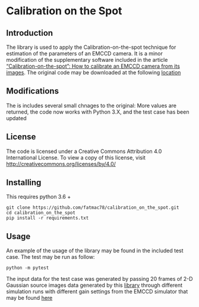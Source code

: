 # Calibration on the Spot

## Introduction

The library is used to apply the Calibration-on-the-spot technique for estimation 
of the parameters of an EMCCD camera.   It is a minor modification of the supplementary software
included in the article [“Calibration-on-the-spot”: How to calibrate an EMCCD camera from its images](https://www.nature.com/articles/srep28680#Sec13).  The original code may be downloaded at the following [location](https://static-content.springer.com/esm/art%3A10.1038%2Fsrep28680/MediaObjects/41598_2016_BFsrep28680_MOESM2_ESM.zip)

## Modifications

The is includes several small chnages to the original: More values are returned, the code now works with Python 3.X, and the test case has been updated

## License

The code is licensed under a Creative Commons Attribution 4.0 International License. 
To view a copy of this license, visit http://creativecommons.org/licenses/by/4.0/ 

## Installing

This requires python 3.6 +

```shell script
git clone https://github.com/fatmac78/calibration_on_the_spot.git
cd calibration_on_the_spot
pip install -r requirements.txt
```

## Usage

An example of the usage of the library may be found in the included test case.  The test may be run as follow:

```shell script
python -m pytest
```

The input data for the test case was generated by passing 20 frames of 2-D Gaussian source images data generated by this [library](https://github.com/fatmac78/photon-generator) through different simulation runs with different gain settings from the EMCCD simulator that may be found [here](https://github.com/fatmac78/emccd-simulator)
